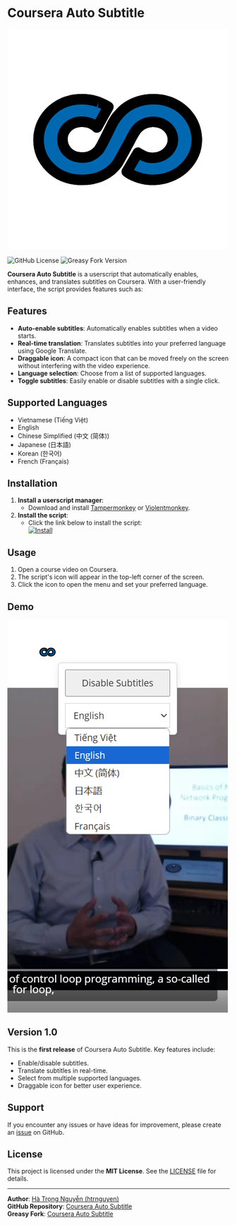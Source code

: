 # Coursera Auto Subtitle

![Logo](https://github.com/htrnguyen/Coursera-Auto-Subtitle/raw/main/coursera-auto-subtitle-logo.png)

![GitHub License](https://img.shields.io/github/license/htrnguyen/Coursera-Auto-Subtitle?style=for-the-badge)
![Greasy Fork Version](https://img.shields.io/greasyfork/v/522571?label=Greasy%20Fork&style=for-the-badge)

**Coursera Auto Subtitle** is a userscript that automatically enables, enhances, and translates subtitles on Coursera. With a user-friendly interface, the script provides features such as:

## Features
- **Auto-enable subtitles**: Automatically enables subtitles when a video starts.
- **Real-time translation**: Translates subtitles into your preferred language using Google Translate.
- **Draggable icon**: A compact icon that can be moved freely on the screen without interfering with the video experience.
- **Language selection**: Choose from a list of supported languages.
- **Toggle subtitles**: Easily enable or disable subtitles with a single click.

## Supported Languages
- Vietnamese (Tiếng Việt)
- English
- Chinese Simplified (中文 (简体))
- Japanese (日本語)
- Korean (한국어)
- French (Français)

## Installation
1. **Install a userscript manager**:
   - Download and install [Tampermonkey](https://www.tampermonkey.net/) or [Violentmonkey](https://violentmonkey.github.io/).
2. **Install the script**:
   - Click the link below to install the script:  
     [![Install](https://img.shields.io/badge/Install-Script-brightgreen?style=for-the-badge)](https://greasyfork.org/vi/scripts/522571-coursera-auto-subtitle)

## Usage
1. Open a course video on Coursera.
2. The script's icon will appear in the top-left corner of the screen.
3. Click the icon to open the menu and set your preferred language.

## Demo
![Demo](https://github.com/htrnguyen/Coursera-Auto-Subtitle/raw/main/DEMO.png)

## Version 1.0
This is the **first release** of Coursera Auto Subtitle. Key features include:
- Enable/disable subtitles.
- Translate subtitles in real-time.
- Select from multiple supported languages.
- Draggable icon for better user experience.

## Support
If you encounter any issues or have ideas for improvement, please create an [issue](https://github.com/htrnguyen/Coursera-Auto-Subtitle/issues) on GitHub.

## License
This project is licensed under the **MIT License**. See the [LICENSE](https://github.com/htrnguyen/Coursera-Auto-Subtitle/raw/main/LICENSE) file for details.

---

**Author**: [Hà Trọng Nguyễn (htrnguyen)](https://github.com/htrnguyen)  
**GitHub Repository**: [Coursera Auto Subtitle](https://github.com/htrnguyen/Coursera-Auto-Subtitle)  
**Greasy Fork**: [Coursera Auto Subtitle](https://greasyfork.org/vi/scripts/522571-coursera-auto-subtitle)
